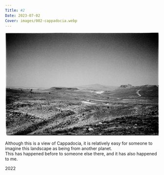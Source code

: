 ```yaml
---
Title: #2
Date: 2023-07-02
Cover: images/002-cappadocia.webp
---
```


![Cappadocia, 2022](images/002-cappadocia@2x.webp)

Although this is a view of Cappadocia, it is relatively easy for someone to imagine this landscape as being from another planet.  
This has happened before to someone else there, and it has also happened to me.

2022

